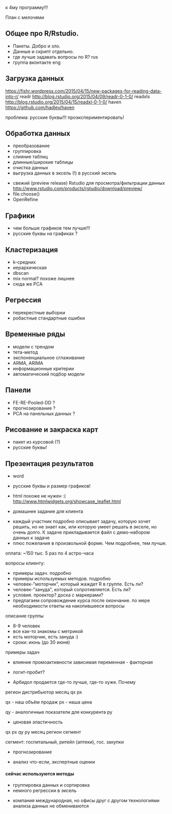 к 4му программу!!!

План с мелочями

## Общее про R/Rstudio.
- Пакеты. Добро и зло.
- Данные и скрипт отдельно.
- где лучше задавать вопросы по R?
rus
- группа вконтакте
eng

## Загрузка данных
https://fishr.wordpress.com/2015/04/15/new-packages-for-reading-data-into-r/ 
readr
http://blog.rstudio.org/2015/04/09/readr-0-1-0/
readxls
http://blog.rstudio.org/2015/04/15/readxl-0-1-0/
haven
https://github.com/hadley/haven

проблема: русские буквы!!! проэкспериментировать!

## Обработка данных
* преобразование
* группировка
* слияние таблиц
* длинные/широкие таблицы
* очистка данных
* выгрузка данных в эксель (!) в русский эксель

- свежий (preview release) Rstudio для просмотра/фильтрации данных
http://www.rstudio.com/products/rstudio/download/preview/
- file.choose()
- OpenRefine

## Графики
* чем больше графиков тем лучше!!!
* русские буквы на графиках ?

## Кластеризация
* k-средних
* иерархическая
* dbscan
* mix normal? похоже лишнее
* сюда же PCA

## Регрессия
* перекрестные выборки
* робастные стандартные ошибки

## Временные ряды
* модели с трендом
* тета-метод
* экспоненциальное сглаживание
* ARMA, ARIMA
* информационные критерии
* автоматический подбор модели

 
## Панели 
* FE-RE-Pooled-DD ?
* прогнозирование ?
* PCA на панельных данных ?


## Рисование и закраска карт
* пакет из курсовой (?)
* русские буквы!

## Презентация результатов
* word
* русские буквы и размер графиков!
* html похоже не нужен :(
http://www.htmlwidgets.org/showcase_leaflet.html




* домашнее задание для клиента
- каждый участник подробно описывает задачу, которую хочет решить, но не знает как, или которую умеет решать в экселе, но очень долго. 
К задаче прикладывается файл с демо-набором данных к задаче
- плюс пожелания в произвольной форме. Чем подробнее, тем лучше. 



оплата: ~150 тыс. 5 раз по 4 астро-часа

вопросы клиенту:
* примеры задач. подробно
* примеры используемых методов. подробно
* человек-"моторчик", который жаждет R в группе. Есть ли?
* человек-"зануда", который сопротивляется. Есть ли?
* условия. проектор? доска с маркерами?
* предлагаем сопровождение курса после окончание. по мере необходимости ответы на накопившееся вопросы


описание группы
- 8-9 человек
- все как-то знакомы с метрикой
- есть моторчик, есть зануда :)
- сроки: июнь (до 30 июня)

примеры задач

- влияние промоактивности
зависимая переменная - факторная
* логит-пробит?

- Арбидол продается где-то лучше, где-то хуже. Почему

регион  дистрибьютор  месяц qx px

qx - наш объём продаж
px - наша цена

qy - аналогичные показатели для конкурента
py 

- ценовая эластичность

qx px qy py месяц регион сегмент

сегмент: госпитальный, ритейл (аптеки), гос. закупки

- прогнозирование

- анализ что-если, экспертные оценки


#### сейчас используются методы
* группировка данных и сортировка
* немного регрессии в эксель

- компания международная, но офисы друг с другом технологиями анализа данных не обмениваются


